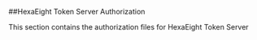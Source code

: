 ##HexaEight Token Server Authorization

This section contains the authorization files for HexaEight Token Server
